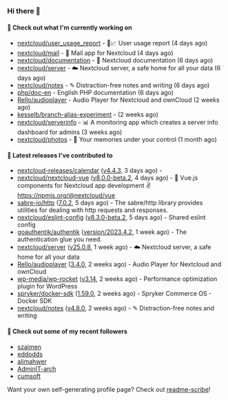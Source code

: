 ### Hi there 👋

#### 👷 Check out what I'm currently working on

- [nextcloud/user_usage_report](https://github.com/nextcloud/user_usage_report) - 👱📈 User usage report (4 days ago)
- [nextcloud/mail](https://github.com/nextcloud/mail) - 💌 Mail app for Nextcloud (4 days ago)
- [nextcloud/documentation](https://github.com/nextcloud/documentation) - 📘 Nextcloud documentation (6 days ago)
- [nextcloud/server](https://github.com/nextcloud/server) - ☁️ Nextcloud server, a safe home for all your data (6 days ago)
- [nextcloud/notes](https://github.com/nextcloud/notes) - ✎ Distraction-free notes and writing (6 days ago)
- [php/doc-en](https://github.com/php/doc-en) - English PHP documentation (6 days ago)
- [Rello/audioplayer](https://github.com/Rello/audioplayer) - Audio Player for Nextcloud and ownCloud (2 weeks ago)
- [kesselb/branch-alias-experiment](https://github.com/kesselb/branch-alias-experiment) -  (2 weeks ago)
- [nextcloud/serverinfo](https://github.com/nextcloud/serverinfo) - 📊 A monitoring app which creates a server info dashboard for admins (3 weeks ago)
- [nextcloud/photos](https://github.com/nextcloud/photos) - 📸 Your memories under your control (1 month ago)

#### 🔭 Latest releases I've contributed to

- [nextcloud-releases/calendar](https://github.com/nextcloud-releases/calendar) ([v4.4.3](https://github.com/nextcloud-releases/calendar/releases/tag/v4.4.3), 3 days ago) - 
- [nextcloud/nextcloud-vue](https://github.com/nextcloud/nextcloud-vue) ([v8.0.0-beta.2](https://github.com/nextcloud/nextcloud-vue/releases/tag/v8.0.0-beta.2), 4 days ago) - 🍱 Vue.js components for Nextcloud app development ✌ https://npmjs.org/@nextcloud/vue
- [sabre-io/http](https://github.com/sabre-io/http) ([7.0.2](https://github.com/sabre-io/http/releases/tag/7.0.2), 5 days ago) - The sabre/http library provides utilities for dealing with http requests and responses.
- [nextcloud/eslint-config](https://github.com/nextcloud/eslint-config) ([v8.3.0-beta.2](https://github.com/nextcloud/eslint-config/releases/tag/v8.3.0-beta.2), 5 days ago) - Shared eslint config
- [goauthentik/authentik](https://github.com/goauthentik/authentik) ([version/2023.4.2](https://github.com/goauthentik/authentik/releases/tag/version/2023.4.2), 1 week ago) - The authentication glue you need.
- [nextcloud/server](https://github.com/nextcloud/server) ([v25.0.8](https://github.com/nextcloud/server/releases/tag/v25.0.8), 1 week ago) - ☁️ Nextcloud server, a safe home for all your data
- [Rello/audioplayer](https://github.com/Rello/audioplayer) ([3.4.0](https://github.com/Rello/audioplayer/releases/tag/3.4.0), 2 weeks ago) - Audio Player for Nextcloud and ownCloud
- [wp-media/wp-rocket](https://github.com/wp-media/wp-rocket) ([v3.14](https://github.com/wp-media/wp-rocket/releases/tag/v3.14), 2 weeks ago) - Performance optimization plugin for WordPress
- [spryker/docker-sdk](https://github.com/spryker/docker-sdk) ([1.59.0](https://github.com/spryker/docker-sdk/releases/tag/1.59.0), 2 weeks ago) - Spryker Commerce OS - Docker SDK
- [nextcloud/notes](https://github.com/nextcloud/notes) ([v4.8.0](https://github.com/nextcloud/notes/releases/tag/v4.8.0), 2 weeks ago) - ✎ Distraction-free notes and writing

#### 👯 Check out some of my recent followers

- [szaimen](https://github.com/szaimen)
- [eddodds](https://github.com/eddodds)
- [alimahwer](https://github.com/alimahwer)
- [AdminIT-arch](https://github.com/AdminIT-arch)
- [cumsoft](https://github.com/cumsoft)

Want your own self-generating profile page? Check out [readme-scribe](https://github.com/muesli/readme-scribe)!
